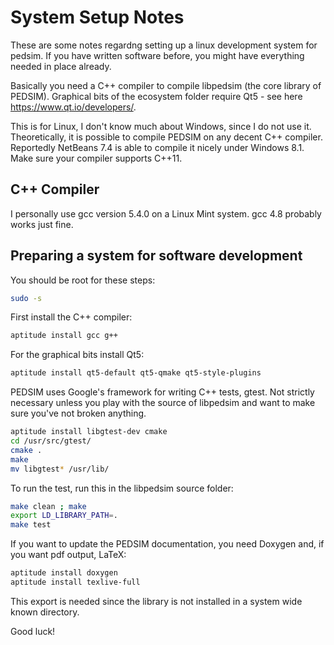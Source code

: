 System Setup Notes
==================

These are some notes regardng setting up a linux development system for pedsim. If you have written software before, you might have everything needed in place already.

Basically you need a C++ compiler to compile libpedsim (the core library of PEDSIM). Graphical bits of the ecosystem folder require Qt5 - see here <a href="https://www.qt.io/developers/">https://www.qt.io/developers/</a>.

This is for Linux, I don't know much about Windows, since I do not use it. Theoretically, it is possible to compile PEDSIM on any decent C++ compiler. Reportedly NetBeans 7.4 is able to compile it nicely under Windows 8.1. Make sure your compiler supports C++11.

## C++ Compiler

I personally use gcc version 5.4.0 on a Linux Mint system. gcc 4.8 probably works just fine. 

## Preparing a system for software development

You should be root for these steps:
~~~~ .sh
sudo -s
~~~~

First install the C++ compiler:
~~~~ .sh
aptitude install gcc g++ 
~~~~

For the graphical bits install Qt5:
~~~~ .sh
aptitude install qt5-default qt5-qmake qt5-style-plugins
~~~~

PEDSIM uses Google's framework for writing C++ tests, gtest. Not strictly necessary unless you play with the source of libpedsim and want to make sure you've not broken anything. 
~~~~ .sh
aptitude install libgtest-dev cmake
cd /usr/src/gtest/
cmake .
make
mv libgtest* /usr/lib/
~~~~

To run the test, run this in the libpedsim source folder:
~~~~ .sh
make clean ; make
export LD_LIBRARY_PATH=.
make test
~~~~

If you want to update the PEDSIM documentation, you need Doxygen and, if you want pdf output, LaTeX:
~~~~ .sh
aptitude install doxygen
aptitude install texlive-full
~~~~


This export is needed since the library is not installed in a system wide known directory.

Good luck!
